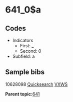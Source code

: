 # 641\_0$a

## Codes

-   Indicators
    -   First: \_
    -   Second: 0
-   Subfield: a

## Sample bibs

10628098 [Quicksearch](https://search.library.yale.edu/catalog/10628098) [VXWS](http://prodorbis.library.yale.edu:7014/vxws/GetHoldingsService?bibId=10628098)

**Parent topic:**[641](../../tags/641/641.md)


